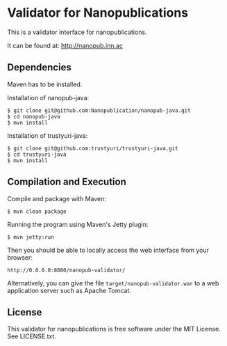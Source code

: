 Validator for Nanopublications
==============================

This is a validator interface for nanopublications.

It can be found at: http://nanopub.inn.ac


Dependencies
------------

Maven has to be installed.

Installation of nanopub-java:

    $ git clone git@github.com:Nanopublication/nanopub-java.git
    $ cd nanopub-java
    $ mvn install

Installation of trustyuri-java:

    $ git clone git@github.com:trustyuri/trustyuri-java.git
    $ cd trustyuri-java
    $ mvn install


Compilation and Execution
-------------------------

Compile and package with Maven:

    $ mvn clean package

Running the program using Maven's Jetty plugin:

    $ mvn jetty:run

Then you should be able to locally access the web interface from your browser:

    http://0.0.0.0:8080/nanopub-validator/

Alternatively, you can give the file `target/nanopub-validator.war` to a web
application server such as Apache Tomcat.


License
-------

This validator for nanopublications is free software under the MIT License. See
LICENSE.txt.
